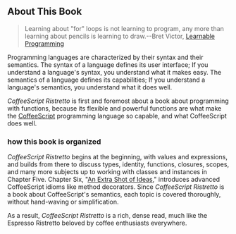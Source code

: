 ## About This Book

> Learning about "for" loops is not learning to program, any more than learning about pencils is learning to draw.--Bret Victor, [Learnable Programming][victor]

Programming languages are characterized by their syntax and their semantics. The syntax of a language defines its user interface; If you understand a language's syntax, you understand what it makes easy. The semantics of a language defines its capabilities; If you understand a language's semantics, you understand what it does well.

*CoffeeScript Ristretto* is first and foremost about a book about programming with functions, because its flexible and powerful functions are what make the [CoffeeScript] programming language so capable, and what CoffeeScript does well.

[victor]: http://worrydream.com/LearnableProgramming/
[CoffeeScript]: http://coffeescript.org

### how this book is organized

*CoffeeScript Ristretto* begins at the beginning, with values and expressions, and builds from there to discuss types, identity, functions, closures, scopes, and many more subjects up to working with classes and instances in Chapter Five. Chapter Six, "[An Extra Shot of Ideas](#extra-shot)," introduces advanced CoffeeScript idioms like method decorators. Since *CoffeeScript Ristretto* is a book about CoffeeScript's semantics, each topic is covered thoroughly, without hand-waving or simplification.

As a result, *CoffeeScript Ristretto* is a rich, dense read, much like the Espresso Ristretto beloved by coffee enthusiasts everywhere.